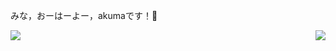 みな，おーはーよー，akumaです！👋
<br/>

<!--右边的卡片-->
<a href="https://github.com/anuraghazra/github-readme-stats">
  <img align="right" src="https://github-readme-stats.vercel.app/api/top-langs/?username=anuraghazra&layout=compact" />
</a>

<!--左边的卡片-->
<a href="https://github.com/anuraghazra/github-readme-stats">
  <img align="left" src="https://github-readme-stats.vercel.app/api?username=giegieSong&show_icons=true&theme=tokyonight" />
</a>


<!---
giegieSong/giegieSong is a ✨ special ✨ repository because its `README.md` (this file) appears on your GitHub profile.
You can click the Preview link to take a look at your changes.
--->
